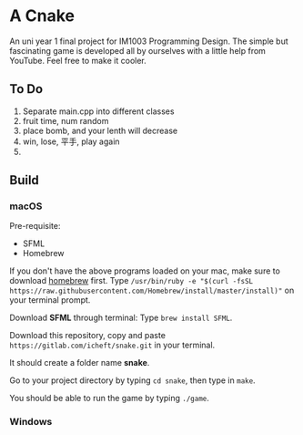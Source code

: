 # A Cnake

An uni year 1 final project for IM1003 Programming Design. The simple but fascinating game is developed all by ourselves with a little help from YouTube. Feel free to make it cooler. 

## To Do
1. Separate main.cpp into different classes
1. fruit time, num random
2. place bomb, and your lenth will decrease
3. win, lose, 平手, play again
4.

## Build
### macOS
Pre-requisite: 
+ SFML
+ Homebrew

If you don't have the above programs loaded on your mac, make sure to download [homebrew](https://brew.sh) first.
Type `/usr/bin/ruby -e "$(curl -fsSL https://raw.githubusercontent.com/Homebrew/install/master/install)"` on your terminal prompt. 

Download **SFML** through terminal: 
Type `brew install SFML`. 

Download this repository, copy and paste `https://gitlab.com/icheft/snake.git` in your terminal. 

It should create a folder name **snake**.

Go to your project directory by typing `cd snake`, then type in `make`.

You should be able to run the game by typing `./game`. 

### Windows 

